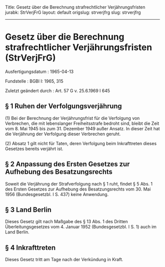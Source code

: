 Title: Gesetz über die Berechnung strafrechtlicher Verjährungsfristen
jurabk: StrVerjFrG
layout: default
origslug: strverjfrg
slug: strverjfrg

---

# Gesetz über die Berechnung strafrechtlicher Verjährungsfristen (StrVerjFrG)

Ausfertigungsdatum
:   1965-04-13

Fundstelle
:   BGBl I: 1965, 315

Zuletzt geändert durch
:   Art. 57 G v. 25.6.1969 I 645


## § 1 Ruhen der Verfolgungsverjährung

(1) Bei der Berechnung der Verjährungsfrist für die Verfolgung von
Verbrechen, die mit lebenslanger Freiheitsstrafe bedroht sind, bleibt
die Zeit vom 8. Mai 1945 bis zum 31. Dezember 1949 außer Ansatz. In
dieser Zeit hat die Verjährung der Verfolgung dieser Verbrechen
geruht.

(2) Absatz 1 gilt nicht für Taten, deren Verfolgung beim Inkrafttreten
dieses Gesetzes bereits verjährt ist.


## § 2 Anpassung des Ersten Gesetzes zur Aufhebung des Besatzungsrechts

Soweit die Verjährung der Strafverfolgung nach § 1 ruht, findet § 5
Abs. 1 des Ersten Gesetzes zur Aufhebung des Besatzungsrechts vom 30.
Mai 1956 (Bundesgesetzbl. I S. 437) keine Anwendung.


## § 3 Land Berlin

Dieses Gesetz gilt nach Maßgabe des § 13 Abs. 1 des Dritten
Überleitungsgesetzes vom 4. Januar 1952 (Bundesgesetzbl. I S. 1) auch
im Land Berlin.


## § 4 Inkrafttreten

Dieses Gesetz tritt am Tage nach der Verkündung in Kraft.

